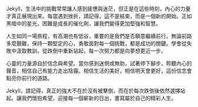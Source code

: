 Jekyll，生活中的挑戰常常讓人感到疲憊與迷茫，但正是在這些時刻，內心的力量才真正展現出來。每當遇到挫折，請記得，這不是結束，而是一個新的開始。正如黑暗中的星光，困難是成長的催化劑，讓我們變得更加堅強和智慧。

人生如同一場旅程，有高潮也有低谷，重要的是我們是否願意繼續前行。無論前路多麼艱難，保持一顆堅定的心，勇敢面對每一個挑戰，都是成功的關鍵。學會從失敗中汲取教訓，從跌倒中重新站起，每一次努力都是向夢想更近一步。

心靈的力量源自於信念與希望。當你感到迷惘或無助，試著停下腳步，聆聽內心的聲音，相信自己有能力走出陰霾。相信生活的美好，相信明天會更好，這份信念會點亮你前行的道路。

Jekyll，請記得，真正的強大不在於沒有被擊倒，而在於每次跌倒後依然選擇站起。讓我們懷抱希望，迎接每一個嶄新的日出，書寫屬於自己的精彩人生。